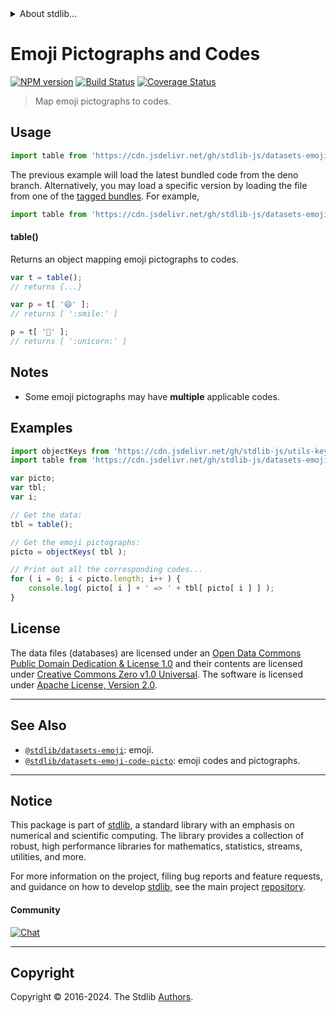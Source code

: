<!--

@license Apache-2.0

Copyright (c) 2019 The Stdlib Authors.

Licensed under the Apache License, Version 2.0 (the "License");
you may not use this file except in compliance with the License.
You may obtain a copy of the License at

   http://www.apache.org/licenses/LICENSE-2.0

Unless required by applicable law or agreed to in writing, software
distributed under the License is distributed on an "AS IS" BASIS,
WITHOUT WARRANTIES OR CONDITIONS OF ANY KIND, either express or implied.
See the License for the specific language governing permissions and
limitations under the License.

-->


<details>
  <summary>
    About stdlib...
  </summary>
  <p>We believe in a future in which the web is a preferred environment for numerical computation. To help realize this future, we've built stdlib. stdlib is a standard library, with an emphasis on numerical and scientific computation, written in JavaScript (and C) for execution in browsers and in Node.js.</p>
  <p>The library is fully decomposable, being architected in such a way that you can swap out and mix and match APIs and functionality to cater to your exact preferences and use cases.</p>
  <p>When you use stdlib, you can be absolutely certain that you are using the most thorough, rigorous, well-written, studied, documented, tested, measured, and high-quality code out there.</p>
  <p>To join us in bringing numerical computing to the web, get started by checking us out on <a href="https://github.com/stdlib-js/stdlib">GitHub</a>, and please consider <a href="https://opencollective.com/stdlib">financially supporting stdlib</a>. We greatly appreciate your continued support!</p>
</details>

# Emoji Pictographs and Codes

[![NPM version][npm-image]][npm-url] [![Build Status][test-image]][test-url] [![Coverage Status][coverage-image]][coverage-url] <!-- [![dependencies][dependencies-image]][dependencies-url] -->

> Map emoji pictographs to codes.



<section class="usage">

## Usage

```javascript
import table from 'https://cdn.jsdelivr.net/gh/stdlib-js/datasets-emoji-picto-code@deno/mod.js';
```
The previous example will load the latest bundled code from the deno branch. Alternatively, you may load a specific version by loading the file from one of the [tagged bundles](https://github.com/stdlib-js/datasets-emoji-picto-code/tags). For example,

```javascript
import table from 'https://cdn.jsdelivr.net/gh/stdlib-js/datasets-emoji-picto-code@v0.2.0-deno/mod.js';
```

#### table()

Returns an object mapping emoji pictographs to codes.

```javascript
var t = table();
// returns {...}

var p = t[ '😄' ];
// returns [ ':smile:' ]

p = t[ '🦄' ];
// returns [ ':unicorn:' ]
```

</section>

<!-- /.usage -->

<section class="notes">

## Notes

-   Some emoji pictographs may have **multiple** applicable codes.

</section>

<!-- ./notes -->

<section class="examples">

## Examples

<!-- eslint no-undef: "error" -->

```javascript
import objectKeys from 'https://cdn.jsdelivr.net/gh/stdlib-js/utils-keys@deno/mod.js';
import table from 'https://cdn.jsdelivr.net/gh/stdlib-js/datasets-emoji-picto-code@deno/mod.js';

var picto;
var tbl;
var i;

// Get the data:
tbl = table();

// Get the emoji pictographs:
picto = objectKeys( tbl );

// Print out all the corresponding codes...
for ( i = 0; i < picto.length; i++ ) {
    console.log( picto[ i ] + ' => ' + tbl[ picto[ i ] ] );
}
```

</section>

<!-- /.examples -->



<!-- <license> -->

## License

The data files (databases) are licensed under an [Open Data Commons Public Domain Dedication & License 1.0][pddl-1.0] and their contents are licensed under [Creative Commons Zero v1.0 Universal][cc0]. The software is licensed under [Apache License, Version 2.0][apache-license].

<!-- </license> -->

<!-- Section for related `stdlib` packages. Do not manually edit this section, as it is automatically populated. -->

<section class="related">

* * *

## See Also

-   <span class="package-name">[`@stdlib/datasets-emoji`][@stdlib/datasets/emoji]</span><span class="delimiter">: </span><span class="description">emoji.</span>
-   <span class="package-name">[`@stdlib/datasets-emoji-code-picto`][@stdlib/datasets/emoji-code-picto]</span><span class="delimiter">: </span><span class="description">emoji codes and pictographs.</span>

</section>

<!-- /.related -->

<!-- Section for all links. Make sure to keep an empty line after the `section` element and another before the `/section` close. -->


<section class="main-repo" >

* * *

## Notice

This package is part of [stdlib][stdlib], a standard library with an emphasis on numerical and scientific computing. The library provides a collection of robust, high performance libraries for mathematics, statistics, streams, utilities, and more.

For more information on the project, filing bug reports and feature requests, and guidance on how to develop [stdlib][stdlib], see the main project [repository][stdlib].

#### Community

[![Chat][chat-image]][chat-url]

---

## Copyright

Copyright &copy; 2016-2024. The Stdlib [Authors][stdlib-authors].

</section>

<!-- /.stdlib -->

<!-- Section for all links. Make sure to keep an empty line after the `section` element and another before the `/section` close. -->

<section class="links">

[npm-image]: http://img.shields.io/npm/v/@stdlib/datasets-emoji-picto-code.svg
[npm-url]: https://npmjs.org/package/@stdlib/datasets-emoji-picto-code

[test-image]: https://github.com/stdlib-js/datasets-emoji-picto-code/actions/workflows/test.yml/badge.svg?branch=v0.2.0
[test-url]: https://github.com/stdlib-js/datasets-emoji-picto-code/actions/workflows/test.yml?query=branch:v0.2.0

[coverage-image]: https://img.shields.io/codecov/c/github/stdlib-js/datasets-emoji-picto-code/main.svg
[coverage-url]: https://codecov.io/github/stdlib-js/datasets-emoji-picto-code?branch=main

<!--

[dependencies-image]: https://img.shields.io/david/stdlib-js/datasets-emoji-picto-code.svg
[dependencies-url]: https://david-dm.org/stdlib-js/datasets-emoji-picto-code/main

-->

[chat-image]: https://img.shields.io/gitter/room/stdlib-js/stdlib.svg
[chat-url]: https://app.gitter.im/#/room/#stdlib-js_stdlib:gitter.im

[stdlib]: https://github.com/stdlib-js/stdlib

[stdlib-authors]: https://github.com/stdlib-js/stdlib/graphs/contributors

[cli-section]: https://github.com/stdlib-js/datasets-emoji-picto-code#cli
[cli-url]: https://github.com/stdlib-js/datasets-emoji-picto-code/tree/cli
[@stdlib/datasets-emoji-picto-code]: https://github.com/stdlib-js/datasets-emoji-picto-code/tree/main

[umd]: https://github.com/umdjs/umd
[es-module]: https://developer.mozilla.org/en-US/docs/Web/JavaScript/Guide/Modules

[deno-url]: https://github.com/stdlib-js/datasets-emoji-picto-code/tree/deno
[deno-readme]: https://github.com/stdlib-js/datasets-emoji-picto-code/blob/deno/README.md
[umd-url]: https://github.com/stdlib-js/datasets-emoji-picto-code/tree/umd
[umd-readme]: https://github.com/stdlib-js/datasets-emoji-picto-code/blob/umd/README.md
[esm-url]: https://github.com/stdlib-js/datasets-emoji-picto-code/tree/esm
[esm-readme]: https://github.com/stdlib-js/datasets-emoji-picto-code/blob/esm/README.md
[branches-url]: https://github.com/stdlib-js/datasets-emoji-picto-code/blob/main/branches.md

[pddl-1.0]: http://opendatacommons.org/licenses/pddl/1.0/

[cc0]: https://creativecommons.org/publicdomain/zero/1.0

[apache-license]: https://www.apache.org/licenses/LICENSE-2.0

[csv]: https://tools.ietf.org/html/rfc4180

<!-- <related-links> -->

[@stdlib/datasets/emoji]: https://github.com/stdlib-js/datasets-emoji/tree/deno

[@stdlib/datasets/emoji-code-picto]: https://github.com/stdlib-js/datasets-emoji-code-picto/tree/deno

<!-- </related-links> -->

</section>

<!-- /.links -->
